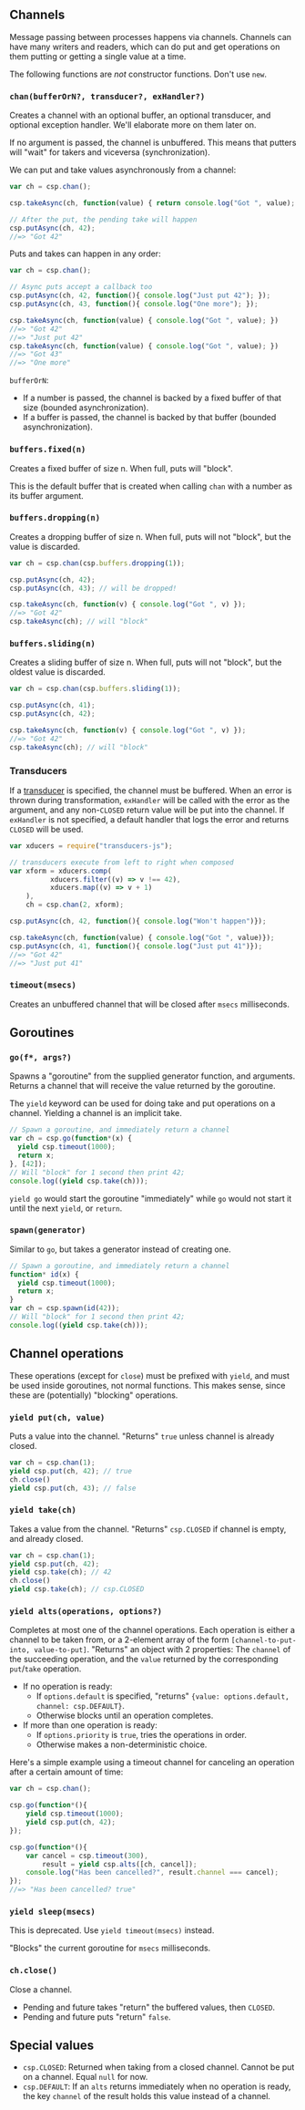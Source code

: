 ## Channels ##

Message passing between processes happens via channels. Channels can have many writers and readers,
which can do put and get operations on them putting or getting a single value at a time.

The following functions are *not* constructor functions. Don't use `new`.

### `chan(bufferOrN?, transducer?, exHandler?)` ###

Creates a channel with an optional buffer, an optional transducer, and optional exception handler. We'll
elaborate more on them later on.

If no argument is passed, the channel is unbuffered. This means that putters will "wait" for takers
and viceversa (synchronization).

We can put and take values asynchronously from a channel:
```javascript
var ch = csp.chan();

csp.takeAsync(ch, function(value) { return console.log("Got ", value); });

// After the put, the pending take will happen
csp.putAsync(ch, 42);
//=> "Got 42"
```

Puts and takes can happen in any order:
```javascript
var ch = csp.chan();

// Async puts accept a callback too
csp.putAsync(ch, 42, function(){ console.log("Just put 42"); });
csp.putAsync(ch, 43, function(){ console.log("One more"); });

csp.takeAsync(ch, function(value) { console.log("Got ", value); })
//=> "Got 42"
//=> "Just put 42"
csp.takeAsync(ch, function(value) { console.log("Got ", value); })
//=> "Got 43"
//=> "One more"
```

`bufferOrN`:
- If a number is passed, the channel is backed by a fixed buffer of that size (bounded asynchronization).
- If a buffer is passed, the channel is backed by that buffer (bounded asynchronization).

### `buffers.fixed(n)` ###

Creates a fixed buffer of size n. When full, puts will "block".

This is the default buffer that is created when calling `chan` with a number as its buffer argument.

### `buffers.dropping(n)` ###

Creates a dropping buffer of size n. When full, puts will not "block", but the value is discarded.
```javascript
var ch = csp.chan(csp.buffers.dropping(1));

csp.putAsync(ch, 42);
csp.putAsync(ch, 43); // will be dropped!

csp.takeAsync(ch, function(v) { console.log("Got ", v) });
//=> "Got 42"
csp.takeAsync(ch); // will "block"
```

### `buffers.sliding(n)` ###

Creates a sliding buffer of size n. When full, puts will not "block", but the oldest value is discarded.
```javascript
var ch = csp.chan(csp.buffers.sliding(1));

csp.putAsync(ch, 41);
csp.putAsync(ch, 42);

csp.takeAsync(ch, function(v) { console.log("Got ", v) });
//=> "Got 42"
csp.takeAsync(ch); // will "block"
```

### Transducers

If a [transducer](https://github.com/jlongster/transducers.js) is specified, the channel must be buffered. When an error is thrown during transformation, `exHandler` will be called with the error as the argument, and any non-`CLOSED` return value will be put into the channel. If `exHandler` is not specified, a default handler that logs the error and returns `CLOSED` will be used.
```javascript
var xducers = require("transducers-js");

// transducers execute from left to right when composed
var xform = xducers.comp(
          xducers.filter((v) => v !== 42),
          xducers.map((v) => v + 1)
    ),
    ch = csp.chan(2, xform);

csp.putAsync(ch, 42, function(){ console.log("Won't happen")});

csp.takeAsync(ch, function(value) { console.log("Got ", value)});
csp.putAsync(ch, 41, function(){ console.log("Just put 41")});
//=> "Got 42"
//=> "Just put 41"
```

### `timeout(msecs)` ###

Creates an unbuffered channel that will be closed after `msecs` milliseconds.

## Goroutines ##

### `go(f*, args?)` ###

Spawns a "goroutine" from the supplied generator function, and arguments.
Returns a channel that will receive the value returned by the goroutine.

The `yield` keyword can be used for doing take and put operations on a channel.
Yielding a channel is an implicit take.
```javascript
// Spawn a goroutine, and immediately return a channel
var ch = csp.go(function*(x) {
  yield csp.timeout(1000);
  return x;
}, [42]);
// Will "block" for 1 second then print 42;
console.log((yield csp.take(ch)));
```

`yield go` would start the goroutine "immediately" while `go` would not start it until the next `yield`, or `return`.

### `spawn(generator)` ###

Similar to `go`, but takes a generator instead of creating one.
```javascript
// Spawn a goroutine, and immediately return a channel
function* id(x) {
  yield csp.timeout(1000);
  return x;
}
var ch = csp.spawn(id(42));
// Will "block" for 1 second then print 42;
console.log((yield csp.take(ch)));
```

## Channel operations ##

These operations (except for `close`) must be prefixed with `yield`, and must be used inside goroutines, not normal functions. This makes sense, since these are (potentially) "blocking" operations.

### `yield put(ch, value)` ###

Puts a value into the channel. "Returns" `true` unless channel is already closed.
```javascript
var ch = csp.chan(1);
yield csp.put(ch, 42); // true
ch.close()
yield csp.put(ch, 43); // false
```

### `yield take(ch)` ###

Takes a value from the channel. "Returns" `csp.CLOSED` if channel is empty, and already closed.
```javascript
var ch = csp.chan(1);
yield csp.put(ch, 42);
yield csp.take(ch); // 42
ch.close()
yield csp.take(ch); // csp.CLOSED
```

### `yield alts(operations, options?)` ###

Completes at most one of the channel operations. Each operation is either a channel to be taken from, or a 2-element array of the form `[channel-to-put-into, value-to-put]`.
"Returns" an object with 2 properties: The `channel` of the succeeding operation, and the `value` returned by the corresponding `put`/`take` operation.
- If no operation is ready:
  + If `options.default` is specified, "returns" `{value: options.default, channel: csp.DEFAULT}`.
  + Otherwise blocks until an operation completes.
- If more than one operation is ready:
  + If `options.priority` is `true`, tries the operations in order.
  + Otherwise makes a non-deterministic choice.

Here's a simple example using a timeout channel for canceling an operation after a certain
amount of time:
```javascript
var ch = csp.chan();

csp.go(function*(){
    yield csp.timeout(1000);
    yield csp.put(ch, 42);
});

csp.go(function*(){
    var cancel = csp.timeout(300),
        result = yield csp.alts([ch, cancel]);
    console.log("Has been cancelled?", result.channel === cancel);
});
//=> "Has been cancelled? true"
```

### `yield sleep(msecs)` ###

This is deprecated. Use `yield timeout(msecs)` instead.

"Blocks" the current goroutine for `msecs` milliseconds.

### `ch.close()` ###

Close a channel.
- Pending and future takes "return" the buffered values, then `CLOSED`.
- Pending and future puts "return" `false`.

## Special values ##

- `csp.CLOSED`: Returned when taking from a closed channel. Cannot be put on a channel. Equal `null` for now.
- `csp.DEFAULT`: If an `alts` returns immediately when no operation is ready, the key `channel` of the result holds this value instead of a channel.
